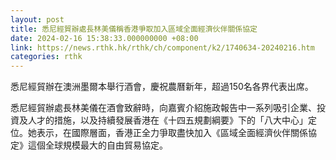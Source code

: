 ```yaml
---
layout: post
title: 悉尼經貿辦處長林美儀稱香港爭取加入區域全面經濟伙伴關係協定
date: 2024-02-16 15:38:33.000000000 +08:00
link: https://news.rthk.hk/rthk/ch/component/k2/1740634-20240216.htm
categories: rthk
---
```


悉尼經貿辦在澳洲墨爾本舉行酒會，慶祝農曆新年，超過150名各界代表出席。

悉尼經貿辦處長林美儀在酒會致辭時，向嘉賓介紹施政報告中一系列吸引企業、投資及人才的措施，以及持續發展香港在《十四五規劃綱要》下的「八大中心」定位。她表示，在國際層面，香港正全力爭取盡快加入《區域全面經濟伙伴關係協定》這個全球規模最大的自由貿易協定。
